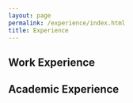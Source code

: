 ```yaml
---
layout: page
permalink: /experience/index.html
title: Experience
---
```


## Work Experience


## Academic Experience


